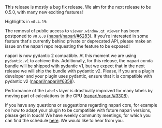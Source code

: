 This release is mostly a bug fix release. We aim for the next release to be 0.5.0, with many new exciting features!

Highlights in `v0.4.19`:

The removal of public access to `viewer.window.qt_viewer` has been postponed to `v0.6.0` ([napari/napari/#6283](https://github.com/napari/napari/pull/6283)). If you're interested in some feature that's currently behind private or deprecated API, please make an issue on the napari repo requesting the feature to be exposed!

napari is now pydantic 2 compatible. At this moment we are using `pydantic.v1` to achieve this. Additionally, for this release, the napari conda bundle will be shipped with pydantic v1, but
we expect that in the next release we will ship the bundle with pydantic v2.
Please, if you are a plugin developer and your plugin uses pydantic, ensure
that it is compatible with pydantic v2 ([napari/napari/#6358](https://github.com/napari/napari/pull/6358)).

Performance of the `Labels` layer is drastically improved for many labels by moving part of calculations to the GPU ([napari/napari/#3308](https://github.com/napari/napari/pull/3308)).

If you have any questions or suggestions regarding napari core, for example on how to adapt your plugin to be compatible with future napari versions, please get in touch! We have weekly community meetings, for which you can find the schedule [here](https://napari.org/stable/community/meeting_schedule.html). We would like to hear from you.
